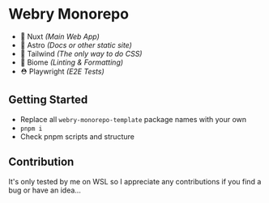 
# Webry Monorepo
- 💃 Nuxt _(Main Web App)_
- 🔮 Astro _(Docs or other static site)_
- 💄 Tailwind _(The only way to do CSS)_
- 🚄 Biome _(Linting & Formatting)_
- ⛑️ Playwright _(E2E Tests)_

## Getting Started
- Replace all `webry-monorepo-template` package names with your own
- `pnpm i`
- Check pnpm scripts and structure

## Contribution
It's only tested by me on WSL so I appreciate any contributions if you find a bug or have an idea...